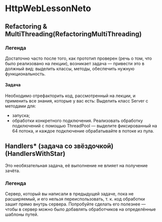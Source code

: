 # HttpWebLessonNeto
## Refactoring & MultiThreading(RefactoringMultiThreading)
### Легенда
Достаточно часто после того, как прототип проверен (речь о том, что было реализовано на лекции), возникает задача — привести это в должный вид: выделить классы, методы, обеспечить нужную функциональность.
#### Задача
Необходимо отрефакторить код, рассмотренный на лекции, и применить все знания, которые у вас есть:
Выделить класс Server с методами для:
- запуска;
- обработки конкретного подключения.
Реализовать обработку подключений с помощью ThreadPool — выделите фиксированный на 64 потока, и каждое подключение обрабатывайте в потоке из пула.
## Handlers* (задача со звёздочкой)(HandlersWithStar)
Это необязательная задача, её выполнение не влияет на получение зачёта.
### Легенда
Сервер, который вы написали в предыдущей задаче, пока не расширяемый, и его нельзя переиспользовать, т. к. код обработки зашит прямо внутрь сервера.
Попробуйте сделать его полезнее — чтобы в сервер можно было добавлять обработчиков на определённые шаблоны путей.
